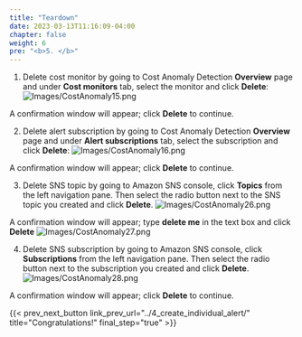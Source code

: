 ```yaml
---
title: "Teardown"
date: 2023-03-13T11:16:09-04:00
chapter: false
weight: 6
pre: "<b>5. </b>"
---
```


1. Delete cost monitor by going to Cost Anomaly Detection **Overview** page and under **Cost monitors** tab, select the monitor and click **Delete**:
![Images/CostAnomaly15.png](/Cost/200_6_Cost_Anomaly_Detection/Images/cost_anomaly_15.png?classes=lab_picture_small)

A confirmation window will appear; click **Delete** to continue. 

2. Delete alert subscription by going to Cost Anomaly Detection **Overview** page and under **Alert subscriptions** tab, select the subscription and click **Delete**:
![Images/CostAnomaly16.png](/Cost/200_6_Cost_Anomaly_Detection/Images/cost_anomaly_16.png?classes=lab_picture_small)

A confirmation window will appear; click **Delete** to continue.

3. Delete SNS topic by going to Amazon SNS console, click **Topics** from the left navigation pane. Then select the radio button next to the SNS topic you created and click **Delete**.
![Images/CostAnomaly26.png](/Cost/200_6_Cost_Anomaly_Detection/Images/cost_anomaly_26.png?classes=lab_picture_small)

A confirmation window will appear; type **delete me** in the text box and click **Delete**
![Images/CostAnomaly27.png](/Cost/200_6_Cost_Anomaly_Detection/Images/cost_anomaly_27.png?classes=lab_picture_small)

4. Delete SNS subscription by going to Amazon SNS console, click **Subscriptions** from the left navigation pane. Then select the radio button next to the subscription you created and click **Delete**.
![Images/CostAnomaly28.png](/Cost/200_6_Cost_Anomaly_Detection/Images/cost_anomaly_28.png?classes=lab_picture_small)

A confirmation window will appear; click **Delete** to continue.

{{< prev_next_button link_prev_url="../4_create_individual_alert/"  title="Congratulations!" final_step="true" >}}
